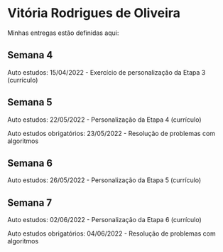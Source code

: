 # Vitória Rodrigues de Oliveira 

Minhas entregas estão definidas aqui:
## Semana 4

Auto estudos:
15/04/2022 - Exercício de personalização da Etapa 3 (currículo)
<a href="https://github.com/Rodriguess123/modulo2a/tree/main/03_AUT_EST_ENTREGA/Semana%204"></a>


## Semana 5

Auto estudos:
22/05/2022 - Personalização da Etapa 4 (currículo)
<a href="https://github.com/Rodriguess123/modulo2a/tree/main/03_AUT_EST_ENTREGA/Semana%205"></a>

Auto estudos obrigatórios:
23/05/2022 - Resolução de problemas com algoritmos
<a href="https://github.com/Rodriguess123/modulo2a/tree/main/04_AUT_EST_EX_OBRIGATORIOS/Semana%205/Exercicio1"></a>


## Semana 6

Auto estudos:
26/05/2022 - Personalização da Etapa 5 (currículo)
<a href="https://github.com/Rodriguess123/modulo2a/tree/main/03_AUT_EST_ENTREGA/Semana%206"></a>

## Semana 7

Auto estudos:
02/06/2022 - Personalização da Etapa 6 (currículo)
<a href="https://github.com/Rodriguess123/modulo2a/tree/main/03_AUT_EST_ENTREGA/Semana%207"></a>

Auto estudos obrigatórios:
04/06/2022 - Resolução de problemas com algoritmos
<a href="https://github.com/Rodriguess123/modulo2a/tree/main/04_AUT_EST_EX_OBRIGATORIOS/Semana%207"></a>
